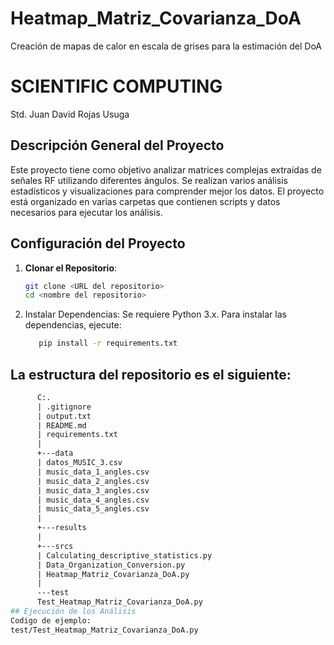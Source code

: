 # Heatmap_Matriz_Covarianza_DoA
Creación de mapas de calor en escala de grises para la estimación del DoA
# SCIENTIFIC COMPUTING

Std. Juan David Rojas Usuga

## Descripción General del Proyecto

Este proyecto tiene como objetivo analizar matrices complejas extraídas de señales RF utilizando diferentes ángulos. Se realizan varios análisis estadísticos y visualizaciones para comprender mejor los datos. El proyecto está organizado en varias carpetas que contienen scripts y datos necesarios para ejecutar los análisis.

## Configuración del Proyecto

1. **Clonar el Repositorio**:
   ```bash
   git clone <URL del repositorio>
   cd <nombre del repositorio>

2. Instalar Dependencias:
Se requiere Python 3.x. Para instalar las dependencias, ejecute:
   ```bash
      pip install -r requirements.txt

## La estructura del repositorio es el siguiente:
   ```bash
         C:.
         | .gitignore
         | output.txt
         | README.md
         | requirements.txt
         |
         +---data
         | datos_MUSIC_3.csv
         | music_data_1_angles.csv
         | music_data_2_angles.csv
         | music_data_3_angles.csv
         | music_data_4_angles.csv
         | music_data_5_angles.csv
         |
         +---results
         |
         +---srcs
         | Calculating_descriptive_statistics.py
         | Data_Organization_Conversion.py
         | Heatmap_Matriz_Covarianza_DoA.py
         |
         ---test
         Test_Heatmap_Matriz_Covarianza_DoA.py
## Ejecución de los Análisis
   Codigo de ejemplo:
   test/Test_Heatmap_Matriz_Covarianza_DoA.py
